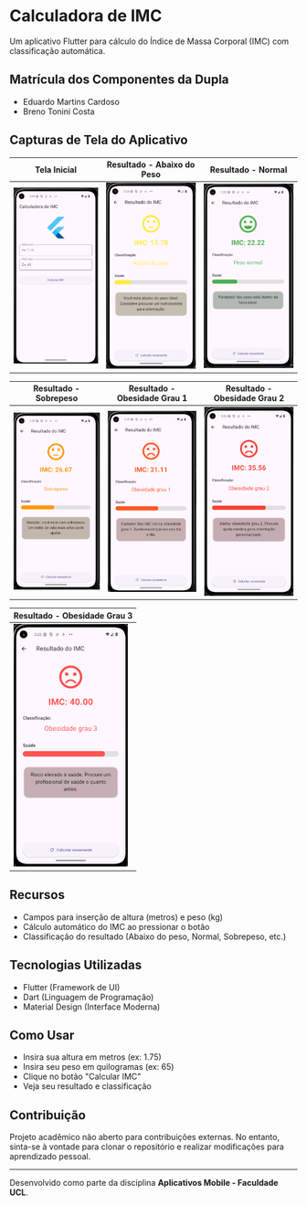 # Calculadora de IMC

Um aplicativo Flutter para cálculo do Índice de Massa Corporal (IMC) com classificação automática.

## Matrícula dos Componentes da Dupla
- Eduardo Martins Cardoso
- Breno Tonini Costa

## Capturas de Tela do Aplicativo

| Tela Inicial | Resultado - Abaixo do Peso | Resultado - Normal |
|--------------|----------------------------|--------------------|
| <img src="assets/screenshots/screenshot_telainicial_imc.png" width="200"> | <img src="assets/screenshots/resultado_abaixo.png" width="200"> | <img src="assets/screenshots/resultado_normal.png" width="200"> |

| Resultado - Sobrepeso | Resultado - Obesidade Grau 1 | Resultado - Obesidade Grau 2 |
|-----------------------|------------------------------|------------------------------|
| <img src="assets/screenshots/resultado_sobrepeso.png" width="200"> | <img src="assets/screenshots/resultado_obesidade1.png" width="200"> | <img src="assets/screenshots/resultado_obesidade2.png" width="200"> |

| Resultado - Obesidade Grau 3 |
|------------------------------|
| <img src="assets/screenshots/resultado_obesidade3.png" width="200"> |

## Recursos
- Campos para inserção de altura (metros) e peso (kg)
- Cálculo automático do IMC ao pressionar o botão
- Classificação do resultado (Abaixo do peso, Normal, Sobrepeso, etc.)

## Tecnologias Utilizadas
- Flutter (Framework de UI)
- Dart (Linguagem de Programação)
- Material Design (Interface Moderna)

## Como Usar
- Insira sua altura em metros (ex: 1.75)
- Insira seu peso em quilogramas (ex: 65)
- Clique no botão "Calcular IMC"
- Veja seu resultado e classificação

## Contribuição

Projeto acadêmico não aberto para contribuições externas. No entanto, sinta-se à vontade para clonar o repositório e realizar modificações para aprendizado pessoal.

---

Desenvolvido como parte da disciplina **Aplicativos Mobile - Faculdade UCL**.
